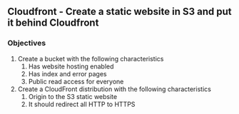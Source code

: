 ## Cloudfront - Create a static website in S3 and put it behind Cloudfront

### Objectives

1. Create a bucket with the following characteristics
    1. Has website hosting enabled
    2. Has index and error pages
    3. Public read access for everyone
2. Create a CloudFront distribution with the following characteristics
    1. Origin to the S3 static website
    2. It should redirect all HTTP to HTTPS